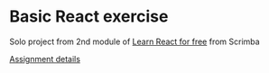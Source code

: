 # Basic React exercise

Solo project from 2nd module of
[Learn React for free](https://scrimba.com/learn/learnreact)
from Scrimba

[Assignment details](https://scrimba.com/learn/learnreact/react-section-2-solo-project-co74f46f2b22693c5ea577559)
